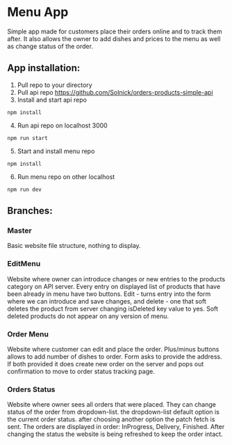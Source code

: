 # Menu App

Simple app made for customers place their orders online and to track them after. It also allows the owner to add dishes and prices to the menu as well as change status of the order.

## App installation:

1. Pull repo to your directory
2. Pull api repo https://github.com/Solnick/orders-products-simple-api
3. Install and start api repo

`npm install`

4. Run api repo on localhost 3000

`npm run start`

5. Start and install menu repo

`npm install`

6. Run menu repo on other localhost

`npm run dev`

## Branches:

### Master

Basic website file structure, nothing to display.

### EditMenu

Website where owner can introduce changes or new entries to the products category on API server. Every entry on displayed list of products that have been already in menu have two buttons. Edit - turns entry into the form where we can introduce and save changes, and delete - one that soft deletes the product from server changing isDeleted key value to yes. Soft deleted products do not appear on any version of menu.

### Order Menu
Website where customer can edit and place the order. Plus/minus buttons allows to add number of dishes to order. Form asks to provide the address. If both provided it does create new order on the server and pops out confirmation to move to order status tracking page.

### Orders Status
Website where owner sees all orders that were placed. They can change status of the order from dropdown-list. the dropdown-list default option is the current order status. after choosing another option the patch fetch is sent. The orders are displayed in order: InProgress, Delivery, Finished. After changing the status the website is being refreshed to keep the order intact.